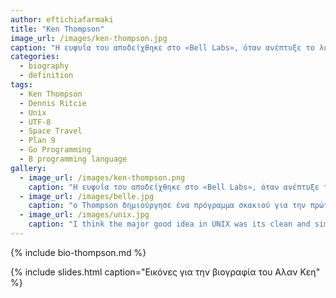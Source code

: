 ```yaml
---
author: eftichiafarmaki
title: "Ken Thompson"
image_url: /images/ken-thompson.jpg
caption: "H ευφυΐα του αποδείχθηκε στο «Bell Labs», όταν ανέπτυξε το λειτουργικό σύστημα UNIX, ένα από τα θεμέλια σύγχρονη πληροφορική."
categories:
  - biography
  - definition
tags:
  - Ken Thompson
  - Dennis Ritcie
  - Unix
  - UTF-8
  - Space Travel
  - Plan 9
  - Go Programming
  - B programming language
gallery:
  - image_url: /images/ken-thompson.png
    caption: "H ευφυΐα του αποδείχθηκε στο «Bell Labs», όταν ανέπτυξε το λειτουργικό σύστημα UNIX, ένα από τα θεμέλια σύγχρονη πληροφορική."
  - image_url: /images/belle.jpg
    caption: "ο Thompson δημιούργησε ένα πρόγραμμα σκακιού για την πρώτη έκδοση του «Unix». Αργότερα, συνεργάστηκε με συναδέλφους επιστήμονες υπολογιστών στο «Bell Labs», για να γράψει το παγκόσμιο πρωταθλιτικό πρόγραμμα σκακιού υπολογιστή, «Belle». Το «Belle» αργότερα δωρίστηκε στο «Smithsonian», το μεγαλύτερο μουσείο και ερευνητικό συγκρότημα στον κόσμο."
  - image_url: /images/unix.jpg
    caption: "I think the major good idea in UNIX was its clean and simple interface: open, close, read, and write"
---
```


{% include bio-thompson.md %}

{% include slides.html caption="Εικόνες για την βιογραφία του Αλαν Κεη" %}
